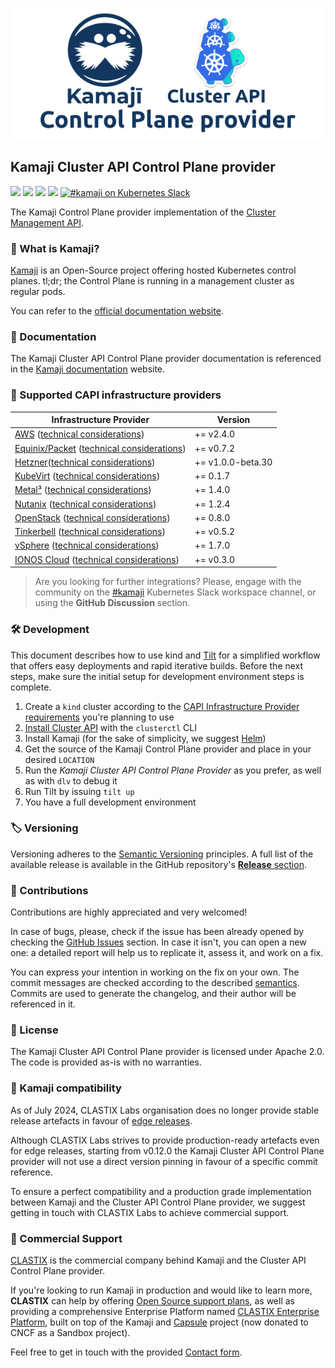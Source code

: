 ![Kamaji Cluster API Control Plane provider](./assets/cover.png)

## Kamaji Cluster API Control Plane provider

<p align="left">
  <img src="https://img.shields.io/github/license/clastix/cluster-api-control-plane-provider-kamaji"/>
  <img src="https://img.shields.io/github/go-mod/go-version/clastix/cluster-api-control-plane-provider-kamaji"/>
  <img src="https://goreportcard.com/badge/github.com/clastix/kamaji">
  <a href="https://github.com/clastix/kamaji/releases"><img src="https://img.shields.io/github/v/release/clastix/cluster-api-control-plane-provider-kamaji"/></a>
  <a href="https://kubernetes.slack.com/archives/C03GLTTMWNN"><img alt="#kamaji on Kubernetes Slack" src="https://img.shields.io/badge/slack-@kubernetes/kamaji-blue.svg?logo=slack"/></a>
</p>

The Kamaji Control Plane provider implementation of the [Cluster Management API](https://cluster-api.sigs.k8s.io/).

### 🤔 What is Kamaji?

[Kamaji](http://github.com/clastix/kamaji) is an Open-Source project offering hosted Kubernetes control planes.
tl;dr; the Control Plane is running in a management cluster as regular pods.

You can refer to the [official documentation website](https://kamaji.clastix.io/).

### 📄 Documentation

The Kamaji Cluster API Control Plane provider documentation is referenced in the [Kamaji documentation](https://kamaji.clastix.io/guides/cluster-api/) website.

### 🚀 Supported CAPI infrastructure providers

| Infrastructure Provider                                                                                                                 | Version           |
|-----------------------------------------------------------------------------------------------------------------------------------------|-------------------|
| [AWS](https://github.com/kubernetes-sigs/cluster-api-provider-aws) ([technical considerations](docs/providers-aws.md))                  | += v2.4.0         |
| [Equinix/Packet](https://github.com/kubernetes-sigs/cluster-api-provider-packet) ([technical considerations](docs/providers-packet.md)) | += v0.7.2         |
| [Hetzner](https://github.com/syself/cluster-api-provider-hetzner)([technical considerations](docs/providers-hetzner.md))                | += v1.0.0-beta.30 |
| [KubeVirt](https://github.com/kubernetes-sigs/cluster-api-provider-kubevirt) ([technical considerations](docs/providers-kubevirt.md))   | += 0.1.7          |
| [Metal³](https://github.com/metal3-io/cluster-api-provider-metal3) ([technical considerations](docs/providers-metal3.md))               | += 1.4.0          |
| [Nutanix](https://github.com/nutanix-cloud-native/cluster-api-provider-nutanix) ([technical considerations](docs/providers-nutanix.md)) | += 1.2.4          |
| [OpenStack](https://github.com/kubernetes-sigs/cluster-api-provider-openstack) ([technical considerations](docs/providers-openstack.md))                                                          | += 0.8.0          |
| [Tinkerbell](https://github.com/tinkerbell/cluster-api-provider-tinkerbell) ([technical considerations](docs/providers-tinkerbell.md))  | += v0.5.2         |
| [vSphere](https://github.com/kubernetes-sigs/cluster-api-provider-vsphere) ([technical considerations](docs/providers-vsphere.md))      | += 1.7.0          |
| [IONOS Cloud](https://github.com/ionos-cloud/cluster-api-provider-ionoscloud) ([technical considerations](docs/providers-ionoscloud.md)) | += v0.3.0        |

> Are you looking for further integrations?
> Please, engage with the community on the [#kamaji](https://kubernetes.slack.com/archives/C03GLTTMWNN) Kubernetes Slack
> workspace channel, or using the **GitHub Discussion** section.

### 🛠 Development

This document describes how to use kind and [Tilt](https://tilt.dev/) for a simplified workflow that offers easy deployments and rapid iterative builds.
Before the next steps, make sure the initial setup for development environment steps is complete.

1. Create a `kind` cluster according to the [CAPI Infrastructure Provider requirements](https://cluster-api.sigs.k8s.io/user/quick-start#install-andor-configure-a-kubernetes-cluster) you're planning to use
2. [Install Cluster API](https://cluster-api.sigs.k8s.io/user/quick-start#initialize-the-management-cluster) with the `clusterctl` CLI
3. Install Kamaji (for the sake of simplicity, we suggest [Helm](https://github.com/clastix/kamaji/tree/master/charts/kamaji#install-kamaji))
4. Get the source of the Kamaji Control Plane provider and place in your desired `LOCATION`
5. Run the _Kamaji Cluster API Control Plane Provider_ as you prefer, as well as with `dlv` to debug it 
6. Run Tilt by issuing `tilt up`
7. You have a full development environment

### 🏷️ Versioning

Versioning adheres to the [Semantic Versioning](http://semver.org/) principles.
A full list of the available release is available in the GitHub repository's [**Release** section](https://github.com/clastix/cluster-api-control-plane-provider-kamaji/releases).

### 🤝 Contributions

Contributions are highly appreciated and very welcomed!

In case of bugs, please, check if the issue has been already opened by checking the [GitHub Issues](https://github.com/clastix/cluster-api-control-plane-provider-kamaji/issues) section.
In case it isn't, you can open a new one: a detailed report will help us to replicate it, assess it, and work on a fix.

You can express your intention in working on the fix on your own.
The commit messages are checked according to the described [semantics](https://github.com/projectcapsule/capsule/blob/main/CONTRIBUTING.md#semantics).
Commits are used to generate the changelog, and their author will be referenced in it.

### 📝 License

The Kamaji Cluster API Control Plane provider is licensed under Apache 2.0.
The code is provided as-is with no warranties.

### 📄 Kamaji compatibility

As of July 2024, CLASTIX Labs organisation does no longer provide stable release artefacts in favour of [edge releases](https://kamaji.clastix.io/reference/versioning/#edge-releases).

Although CLASTIX Labs strives to provide production-ready artefacts even for edge releases,
starting from v0.12.0 the Kamaji Cluster API Control Plane provider will not use a direct version pinning in favour of a specific commit reference.

To ensure a perfect compatibility and a production grade implementation between Kamaji and the Cluster API Control Plane provider,
we suggest getting in touch with CLASTIX Labs to achieve commercial support.

### 🛟 Commercial Support

[CLASTIX](https://clastix.io/) is the commercial company behind Kamaji and the Cluster API Control Plane provider.

If you're looking to run Kamaji in production and would like to learn more, **CLASTIX** can help by offering [Open Source support plans](https://clastix.io/support),
as well as providing a comprehensive Enterprise Platform named [CLASTIX Enterprise Platform](https://clastix.cloud/), built on top of the Kamaji and [Capsule](https://capsule.clastix.io/) project (now donated to CNCF as a Sandbox project).

Feel free to get in touch with the provided [Contact form](https://clastix.io/contact).
